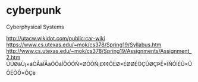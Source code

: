 # cyberpunk
Cyberphysical Systems

http://utacw.wikidot.com/public:car-wiki <br />
https://www.cs.utexas.edu/~mok/cs378/Spring19/Syllabus.htm <br/>
http://www.cs.utexas.edu/~mok/cs378/Spring19/Assignments/Assignment_2.htm<br/>
ÚÚØâÙ¡×áÒÅäÏÅàÖÖáÍÖÓÓÑ×ØÕÕÑ¡£¢¢ÖËØ×ÉØØÉÖÇÛØÇÞË×ÏÑÓÍÉÛ×ÛÔËÕÔ×ÔÇè



